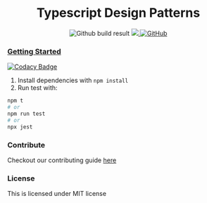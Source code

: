 <div align="center">
				<h1>Typescript Design Patterns</h1>
				<img alt="Github build result" src="https://github.com/vindecodex/ts-dp/actions/workflows/node.js.yml/badge.svg">
				<a href="https://www.codacy.com/gh/vindecodex/ts-dp/dashboard?utm_source=github.com&amp;utm_medium=referral&amp;utm_content=vindecodex/ts-dp&amp;utm_campaign=Badge_Grade"><img src="https://app.codacy.com/project/badge/Grade/6590a0f25e4445eeb56ba9f3a010c858"/>
				<img alt="GitHub" src="https://img.shields.io/github/license/vindecodex/ts-dp?style=flat-square">
</div>

### Getting Started

[![Codacy Badge](https://api.codacy.com/project/badge/Grade/a8b6eade555a4fa08495f62851cda379)](https://app.codacy.com/gh/vindecodex/ts-dp?utm_source=github.com&utm_medium=referral&utm_content=vindecodex/ts-dp&utm_campaign=Badge_Grade_Settings)

1. Install dependencies with `npm install`
2. Run test with:

```bash
npm t
# or
npm run test
# or
npx jest
```

### Contribute
Checkout our contributing guide [here](/CONTRIBUTE.md)

### License
This is licensed under MIT license
